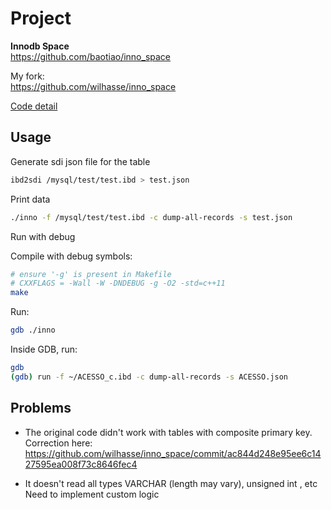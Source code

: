 # Project

**Innodb Space**  
https://github.com/baotiao/inno_space  

My fork:  
https://github.com/wilhasse/inno_space

[Code detail](./innodb_space_doc.md)

## Usage

Generate sdi json file for the table

```bash
ibd2sdi /mysql/test/test.ibd > test.json
```

Print data

```bash
./inno -f /mysql/test/test.ibd -c dump-all-records -s test.json
```

Run with debug

Compile with debug symbols:

```bash
# ensure '-g' is present in Makefile
# CXXFLAGS = -Wall -W -DNDEBUG -g -O2 -std=c++11
make
```

Run:

```bash
gdb ./inno
```

Inside GDB, run:

```bash
gdb
(gdb) run -f ~/ACESSO_c.ibd -c dump-all-records -s ACESSO.json
```

## Problems

- The original code didn't work with tables with composite primary key.
Correction here:  
https://github.com/wilhasse/inno_space/commit/ac844d248e95ee6c1427595ea008f73c8646fec4

- It doesn't read all types VARCHAR (length may vary), unsigned int , etc
Need to implement custom logic

